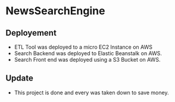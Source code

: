# NewsSearchEngine

## Deployement
* ETL Tool was deployed to a micro EC2 Instance on AWS
* Search Backend was deployed to Elastic Beanstalk on AWS.
* Search Front end was deployed using a S3 Bucket on AWS.

## Update
* This project is done and every was taken down to save money.
